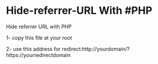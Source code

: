 # Hide-referrer-URL With #PHP
Hide referrer URL with PHP

<p>1- copy this file at your root</p>
<p>2- use this address for redirect:http://yourdomain/?https://yourredirectdomain</p>


